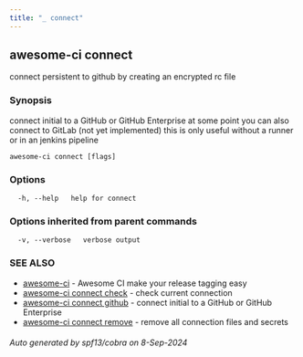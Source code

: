 ```yaml
---
title: "_ connect"
---
```

## awesome-ci connect

connect persistent to github by creating an encrypted rc file

### Synopsis

connect initial to a GitHub or GitHub Enterprise
				at some point you can also connect to GitLab (not yet implemented)
				this is only useful without a runner or in an jenkins pipeline

```
awesome-ci connect [flags]
```

### Options

```
  -h, --help   help for connect
```

### Options inherited from parent commands

```
  -v, --verbose   verbose output
```

### SEE ALSO

* [awesome-ci](./awesome-ci)	 - Awesome CI make your release tagging easy
* [awesome-ci connect check](./awesome-ci_connect_check)	 - check current connection
* [awesome-ci connect github](./awesome-ci_connect_github)	 - connect initial to a GitHub or GitHub Enterprise
* [awesome-ci connect remove](./awesome-ci_connect_remove)	 - remove all connection files and secrets

###### Auto generated by spf13/cobra on 8-Sep-2024
